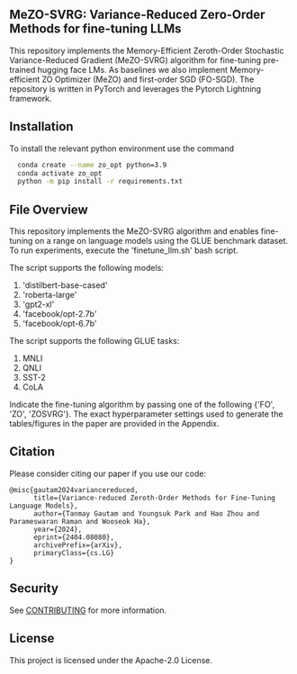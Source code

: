 ## MeZO-SVRG: Variance-Reduced Zero-Order Methods for fine-tuning LLMs

This repository implements the Memory-Efficient Zeroth-Order Stochastic Variance-Reduced Gradient (MeZO-SVRG) algorithm for fine-tuning pre-trained hugging face LMs. As baselines we also implement Memory-efficient ZO Optimizer (MeZO) and first-order SGD (FO-SGD). The repository is written in PyTorch and leverages the Pytorch Lightning framework. 

## Installation

To install the relevant python environment use the command


```bash
  conda create --name zo_opt python=3.9
  conda activate zo_opt
  python -m pip install -r requirements.txt
```
    
## File Overview

This repository implements the MeZO-SVRG algorithm and enables fine-tuning on a range on language models using the GLUE benchmark dataset. To run experiments, execute the 'finetune_llm.sh' bash script. 

The script supports the following models:
1. 'distilbert-base-cased'
2. 'roberta-large'
3. 'gpt2-xl'
4. 'facebook/opt-2.7b'
5. 'facebook/opt-6.7b'

The script supports the following GLUE tasks:
1. MNLI
2. QNLI
3. SST-2
4. CoLA

Indicate the fine-tuning algorithm by passing one of the following {'FO', 'ZO', 'ZOSVRG'}. The exact hyperparameter settings used to generate the tables/figures in the paper are provided in the Appendix.

## Citation

Please consider citing our paper if you use our code:
```text
@misc{gautam2024variancereduced,
      title={Variance-reduced Zeroth-Order Methods for Fine-Tuning Language Models}, 
      author={Tanmay Gautam and Youngsuk Park and Hao Zhou and Parameswaran Raman and Wooseok Ha},
      year={2024},
      eprint={2404.08080},
      archivePrefix={arXiv},
      primaryClass={cs.LG}
}
```

## Security

See [CONTRIBUTING](CONTRIBUTING.md#security-issue-notifications) for more information.

## License

This project is licensed under the Apache-2.0 License.


